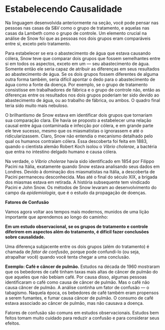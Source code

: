 **Estabelecendo Causalidade**
======================

Na linguagem desenvolvida anteriormente na seção, você pode pensar nas pessoas nas casas da S&V como o grupo de tratamento, e aquelas nas casas da Lambeth como o grupo de controle. Um elemento crucial na análise de Snow foi que as pessoas nos dois grupos eram comparáveis entre si, exceto pelo tratamento.

Para estabelecer se era o abastecimento de água que estava causando cólera, Snow teve que comparar dois grupos que fossem semelhantes entre si em todos os aspectos, exceto em um — seu abastecimento de água. Somente então ele seria capaz de atribuir as diferenças em seus resultados ao abastecimento de água. Se os dois grupos fossem diferentes de alguma outra forma também, seria difícil apontar o dedo para o abastecimento de água como a fonte da doença. Por exemplo, se o grupo de tratamento consistisse em trabalhadores de fábrica e o grupo de controle não, então as diferenças entre os resultados nos dois grupos poderiam ter sido devido ao abastecimento de água, ou ao trabalho de fábrica, ou ambos. O quadro final teria sido muito mais nebuloso.

O brilhantismo de Snow estava em identificar dois grupos que tornariam sua comparação clara. Ele havia se proposto a estabelecer uma relação causal entre água contaminada e infecção por cólera, e em grande parte ele teve sucesso, mesmo que os miasmatistas o ignorassem e até o ridicularizassem. Claro, Snow não entendia o mecanismo detalhado pelo qual os humanos contraíam cólera. Essa descoberta foi feita em 1883, quando o cientista alemão Robert Koch isolou o *Vibrio cholerae*, a bactéria que entra no intestino delgado humano e causa cólera.

Na verdade, o *Vibrio cholerae* havia sido identificado em 1854 por Filippo Pacini na Itália, exatamente quando Snow estava analisando seus dados em Londres. Devido à dominação dos miasmatistas na Itália, a descoberta de Pacini permaneceu desconhecida. Mas até o final do século XIX, a brigada dos miasmas estava em retirada. A história subsequente tem vindicado Pacini e John Snow. Os métodos de Snow levaram ao desenvolvimento do campo da *epidemiologia*, que é o estudo da propagação de doenças.

**Fatores de Confusão**

Vamos agora voltar aos tempos mais modernos, munidos de uma lição importante que aprendemos ao longo do caminho:

**Em um estudo observacional, se os grupos de tratamento e controle diferirem em aspectos além do tratamento, é difícil fazer conclusões sobre causalidade.**

Uma diferença subjacente entre os dois grupos (além do tratamento) é chamada de *fator de confusão*, porque pode confundi-lo (ou seja, atrapalhar você) quando você tenta chegar a uma conclusão.

**Exemplo: Café e câncer de pulmão.** Estudos na década de 1960 mostraram que os bebedores de café tinham taxas mais altas de câncer de pulmão do que aqueles que não bebiam café. Por causa disso, algumas pessoas identificaram o café como causa de câncer de pulmão. Mas o café não causa câncer de pulmão. A análise continha um fator de confusão — o tabagismo. Naquela época, os bebedores de café também eram propensos a serem fumantes, e fumar causa câncer de pulmão. O consumo de café estava associado ao câncer de pulmão, mas não causava a doença.

Fatores de confusão são comuns em estudos observacionais. Estudos bem feitos tomam muito cuidado para reduzir a confusão e para considerar seus efeitos.
